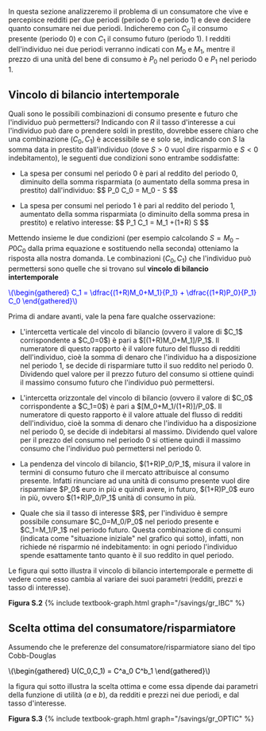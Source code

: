 

In questa sezione analizzeremo il problema di un consumatore che vive e percepisce redditi per due periodi (periodo 0 e periodo 1) e deve decidere quanto consumare nei due periodi. Indicheremo con $C_0$ il consumo presente (periodo 0) e con $C_1$ il consumo futuro (periodo 1). I redditi dell'individuo nei due periodi verranno indicati con $M_0$ e $M_1$, mentre il prezzo di una unità del bene di consumo è $P_0$ nel periodo  0 e $P_1$ nel periodo 1.



<h2 id="SUBSEC_IBC">Vincolo di bilancio intertemporale</h2>

Quali sono le possibili combinazioni di consumo presente e futuro che l'individuo può permettersi? Indicando con $R$ il tasso d'interesse a cui l'individuo può dare o prendere soldi in prestito, dovrebbe essere chiaro che una combinazione $(C_0,C_1)$ è accessibile se e solo se, indicando con $S$ la somma data in prestito dall'individuo (dove $S>0$ vuol dire risparmio e $S<0$ indebitamento), le seguenti due condizioni sono entrambe soddisfatte:

<ul>
  <li>
    <p>La spesa per consumi nel periodo 0 è pari al reddito del periodo 0, diminuito della somma risparmiata (o aumentato della somma presa in prestito) dall'individuo: $$ P_0 C_0 = M_0 - S $$ </p>
  </li>
  <li>
    <p>La spesa per consumi nel periodo 1 è pari al reddito del periodo 1, aumentato della somma risparmiata (o diminuito della somma presa in prestito) e relativo interesse: $$ P_1 C_1 = M_1 +(1+R) S $$ </p>
  </li>
</ul>

Mettendo insieme le due condizioni (per esempio calcolando $S=M_0-P0C_0$ dalla prima equazione e sostituendo nella seconda) otteniamo la risposta alla nostra domanda. Le combinazioni $(C_0,C_1)$ che l'individuo può permettersi sono quelle che si trovano sul <b>vincolo di bilancio intertemporale</b>

<p><span style="color: Blue;">
\(\begin{gathered}
 C_1 = \dfrac{(1+R)M_0+M_1}{P_1} + \dfrac{(1+R)P_0}{P_1} C_0
\end{gathered}\)
</span></p>

Prima di andare avanti, vale la pena fare qualche osservazione:

<ul>
  <li>
    <p>
	L'intercetta verticale del vincolo di bilancio (ovvero il valore di $C_1$ corrispondente a $C_0=0$) è pari a $[(1+R)M_0+M_1]/P_1$. Il numeratore di questo rapporto è il valore futuro del flusso di redditi dell'individuo, cioè la somma di denaro che l'individuo ha a disposizione nel periodo 1, se decide di risparmiare tutto il suo reddito nel periodo 0. Dividendo quel valore per il prezzo futuro del consumo si ottiene quindi il massimo consumo futuro che l'individuo può permettersi.  
	</p>
  </li>
  <li>
    <p>
	L'intercetta orizzontale del vincolo di bilancio (ovvero il valore di $C_0$ corrispondente a $C_1=0$) è pari a $[M_0+M_1/(1+R)]/P_0$. Il numeratore di questo rapporto è il valore attuale del flusso di redditi dell'individuo, cioè la somma di denaro che l'individuo ha a disposizione nel periodo 0, se decide di indebitarsi al massimo. Dividendo quel valore per il prezzo del consumo nel periodo 0 si ottiene quindi il massimo consumo che l'individuo può permettersi nel periodo 0.  
	</p>
  </li>
  <li>
    <p>
	La pendenza del vincolo di bilancio, $(1+R)P_0/P_1$, misura il valore in termini di consumo futuro che il mercato attribuisce al consumo presente. Infatti rinunciare ad una unità di consumo presente vuol dire risparmiare $P_0$ euro in più e quindi avere, in futuro, $(1+R)P_0$ euro in più, ovvero $(1+R)P_0/P_1$ unità di consumo in più.  
	</p>
  </li>
  <li>
    <p>
	Quale che sia il tasso di interesse $R$, per l'individuo è sempre possibile consumare $C_0=M_0/P_0$ nel periodo presente e $C_1=M_1/P_1$ nel periodo futuro. Questa combinazione di consumi (indicata come "situazione iniziale" nel grafico qui sotto), infatti, non richiede né risparmio né indebitamento: in ogni periodo l'individuo spende esattamente tanto quanto è il suo reddito in quel periodo.
	</p>
  </li>
</ul>



Le figura qui sotto illustra il vincolo di bilancio intertemporale e permette di vedere come esso cambia al variare dei suoi parametri (redditi, prezzi e tasso di interesse).

<a id="gr_IBC"><strong>Figura S.2</strong></a>
{% include textbook-graph.html graph="/savings/gr_IBC" %}






<h2 id="SUBSEC_OPTIC">Scelta ottima del consumatore/risparmiatore</h2>

Assumendo che le preferenze del consumatore/risparmiatore siano del tipo Cobb-Douglas

<p><span style="color: Black;">
\(\begin{gathered}
 U(C_0,C_1) = C^a_0 C^b_1
\end{gathered}\)
</span></p>

la figura qui sotto illustra la scelta ottima e come essa dipende dai parametri della funzione di utilità ($a$ e $b$), da redditi e prezzi nei due periodi, e dal tasso d'interesse.


<a id="gr_OPTIC"><strong>Figura S.3</strong></a>
{% include textbook-graph.html graph="/savings/gr_OPTIC" %}
